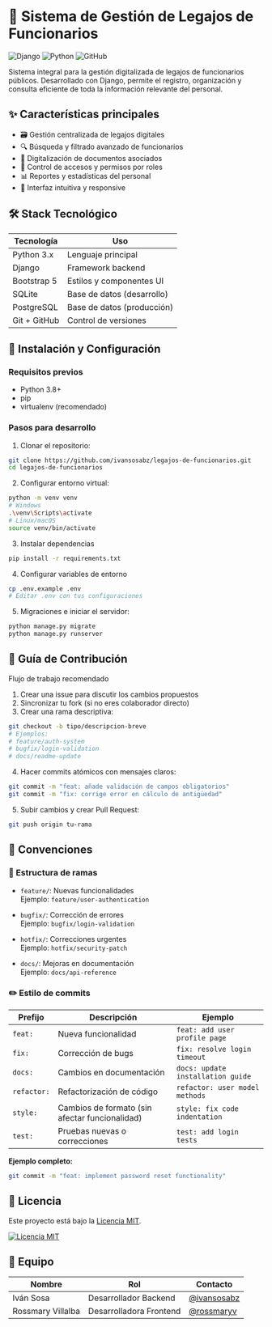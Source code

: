 # 📂 Sistema de Gestión de Legajos de Funcionarios

![Django](https://img.shields.io/badge/Django-092E20?style=for-the-badge&logo=django&logoColor=white)
![Python](https://img.shields.io/badge/Python-3776AB?style=for-the-badge&logo=python&logoColor=white)
![GitHub](https://img.shields.io/badge/GitHub-100000?style=for-the-badge&logo=github&logoColor=white)

Sistema integral para la gestión digitalizada de legajos de funcionarios públicos. Desarrollado con Django, permite el registro, organización y consulta eficiente de toda la información relevante del personal.

## ✨ Características principales

- 🗃️ Gestión centralizada de legajos digitales
- 🔍 Búsqueda y filtrado avanzado de funcionarios
- 📄 Digitalización de documentos asociados
- 🔐 Control de accesos y permisos por roles
- 📊 Reportes y estadísticas del personal
- 🚀 Interfaz intuitiva y responsive

## 🛠️ Stack Tecnológico

| Tecnología       | Uso                          |
|------------------|------------------------------|
| Python 3.x       | Lenguaje principal           |
| Django           | Framework backend            |
| Bootstrap 5      | Estilos y componentes UI     |
| SQLite           | Base de datos (desarrollo)   |
| PostgreSQL       | Base de datos (producción)   |
| Git + GitHub     | Control de versiones         |

## 🚀 Instalación y Configuración

### Requisitos previos
- Python 3.8+
- pip
- virtualenv (recomendado)

### Pasos para desarrollo

1. Clonar el repositorio:
```bash
git clone https://github.com/ivansosabz/legajos-de-funcionarios.git
cd legajos-de-funcionarios
```
2. Configurar entorno virtual:
```bash
python -m venv venv
# Windows
.\venv\Scripts\activate
# Linux/macOS
source venv/bin/activate
```
3. Instalar dependencias
```bash
pip install -r requirements.txt
```
4. Configurar variables de entorno
```bash
cp .env.example .env
# Editar .env con tus configuraciones
```
5. Migraciones e iniciar el servidor:
```bash
python manage.py migrate
python manage.py runserver
```

## 🤝 Guía de Contribución
Flujo de trabajo recomendado
1. Crear una issue para discutir los cambios propuestos
2. Sincronizar tu fork (si no eres colaborador directo)
3. Crear una rama descriptiva:

```bash
git checkout -b tipo/descripcion-breve
# Ejemplos:
# feature/auth-system
# bugfix/login-validation
# docs/readme-update
```
4. Hacer commits atómicos con mensajes claros:
```bash
git commit -m "feat: añade validación de campos obligatorios"
git commit -m "fix: corrige error en cálculo de antigüedad"
```
5. Subir cambios y crear Pull Request:
```bash
git push origin tu-rama
```
## 📌 Convenciones

### 🌿 Estructura de ramas

- `feature/`: Nuevas funcionalidades  
  Ejemplo: `feature/user-authentication`

- `bugfix/`: Corrección de errores  
  Ejemplo: `bugfix/login-validation`

- `hotfix/`: Correcciones urgentes  
  Ejemplo: `hotfix/security-patch`

- `docs/`: Mejoras en documentación  
  Ejemplo: `docs/api-reference`

### ✏️ Estilo de commits

| Prefijo    | Descripción                                      | Ejemplo                          |
|------------|--------------------------------------------------|----------------------------------|
| `feat:`    | Nueva funcionalidad                              | `feat: add user profile page`    |
| `fix:`     | Corrección de bugs                               | `fix: resolve login timeout`     |
| `docs:`    | Cambios en documentación                         | `docs: update installation guide`|
| `refactor:`| Refactorización de código                       | `refactor: user model methods`   |
| `style:`   | Cambios de formato (sin afectar funcionalidad)   | `style: fix code indentation`    |
| `test:`    | Pruebas nuevas o correcciones                   | `test: add login tests`          |

**Ejemplo completo:**
```bash
git commit -m "feat: implement password reset functionality"
```
## 📄 Licencia

Este proyecto está bajo la [Licencia MIT](LICENSE).  

[![Licencia MIT](https://img.shields.io/badge/Licencia-MIT-blue.svg)](https://opensource.org/licenses/MIT)

## 👥 Equipo

| Nombre            | Rol                     | Contacto                          |
|-------------------|-------------------------|-----------------------------------|
| Iván Sosa         | Desarrollador Backend   | [@ivansosabz](https://github.com/ivansosabz) |
| Rossmary Villalba | Desarrolladora Frontend | [@rossmaryv](https://github.com/rossmaryv)   |

